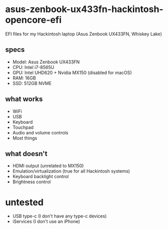 # asus-zenbook-ux433fn-hackintosh-opencore-efi

EFI files for my Hackintosh laptop (Asus Zenbook UX433FN, Whiskey Lake)

## specs

- Model: Asus Zenbook UX433FN
- CPU: Intel i7-8565U
- GPU: Intel UHD620 + Nvidia MX150 (disabled for macOS)
- RAM: 16GB
- SSD: 512GB NVME

## what works

- WiFi
- USB
- Keyboard
- Touchpad
- Audio and volume controls
- Most things

## what doesn't

- HDMI output (unrelated to MX150)
- Emulation/virtualization (true for all Hackintosh systems)
- Keyboard backlight control
- Brightness control

# untested

- USB type-c (I don't have any type-c devices)
- iServices (I don't use an iPhone)
